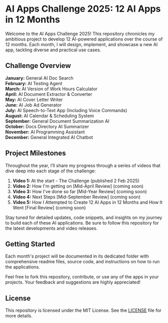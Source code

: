 # AI Apps Challenge 2025: 12 AI Apps in 12 Months

Welcome to the AI Apps Challenge 2025! This repository chronicles my ambitious project to develop 12 AI-powered applications over the course of 12 months. Each month, I will design, implement, and showcase a new AI app, tackling diverse and practical use cases.

## Challenge Overview

**January:** General AI Doc Search  
**February:** AI Testing Agent  
**March:** AI Version of Work Hours Calculator  
**April:** AI Document Extractor & Converter  
**May:** AI Cover Letter Writer  
**June:** AI Job Ad Generator  
**July:** AI Speech-to-Text App (Including Voice Commands)  
**August:** AI Calendar & Scheduling System  
**September:** General Document Summarization AI  
**October:** Docs Directory AI Summarizer  
**November:** AI Programming Assistant  
**December:** General Integrated AI Chatbot

## Project Milestones

Throughout the year, I’ll share my progress through a series of videos that dive deep into each stage of the challenge:
1. **Video 1:** At the start - The Challenge (published 2 Feb 2025)
2. **Video 2:** How I'm getting on [Mid-April Review] (coming soon)
3. **Video 3:** How I've done so far [Mid-Year Review] (coming soon)
4. **Video 4:** Next Steps [Mid-September Review] (coming soon)
5. **Video 5:** How I Attempted to Create 12 AI Apps in 12 Months and How It Went [Final Review] (coming soon)

Stay tuned for detailed updates, code snippets, and insights on my journey to build each of these AI applications. Be sure to follow this repository for the latest developments and video releases.

## Getting Started

Each month's project will be documented in its dedicated folder with comprehensive readme files, source code, and instructions on how to run the applications.

Feel free to fork this repository, contribute, or use any of the apps in your projects. Your feedback and suggestions are highly appreciated!

## License

This repository is licensed under the MIT License. See the [LICENSE](LICENSE.txt) file for more details.
